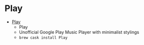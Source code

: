 # Play
- [Play](https://pmsaue0.github.io/play/)
  -  Play
  - Unofficial Google Play Music Player with minimalist stylings
  - `brew cask install Play`
